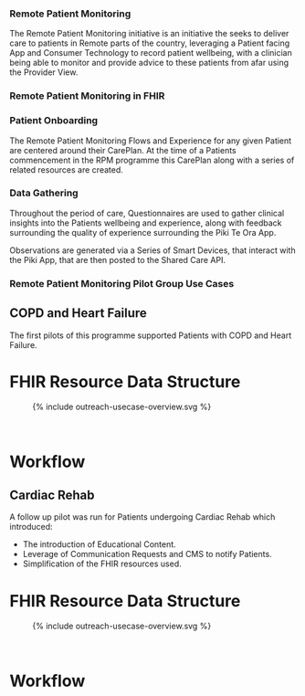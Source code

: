 ### Remote Patient Monitoring

The Remote Patient Monitoring initiative is an initiative the seeks to deliver care to patients in Remote parts of the country, leveraging a Patient facing App and  Consumer Technology to record patient wellbeing, with a clinician being able to monitor and provide advice to these patients from afar using the Provider View.

### Remote Patient Monitoring in FHIR 


### Patient Onboarding

The Remote Patient Monitoring Flows and Experience for any given Patient are centered around their CarePlan. At the time of a Patients commencement in the RPM programme this CarePlan along with a series of related resources are created.

### Data Gathering

Throughout the period of care, Questionnaires are used to gather clinical insights into the Patients wellbeing and experience, along with feedback surrounding the quality of experience surrounding the Piki Te Ora App.

Observations are generated via a Series of Smart Devices, that interact with the Piki App, that are then posted to the Shared Care API.

### Remote Patient Monitoring Pilot Group Use Cases

## COPD and Heart Failure

The first pilots of this programme supported Patients with COPD and Heart Failure.

# FHIR Resource Data Structure

<figure>
  <!-- Generated from `input/images-source/outreach-usecase-overview.plantuml` -->
  {% include outreach-usecase-overview.svg %}
</figure>
<br clear="all">

# Workflow

## Cardiac Rehab

A follow up pilot was run for Patients undergoing Cardiac Rehab which introduced:

- The introduction of Educational Content.
- Leverage of Communication Requests and CMS to notify Patients.
- Simplification of the FHIR resources used.

# FHIR Resource Data Structure

<figure>
  <!-- Generated from `input/images-source/outreach-usecase-overview.plantuml` -->
  {% include outreach-usecase-overview.svg %}
</figure>
<br clear="all">

# Workflow


 



